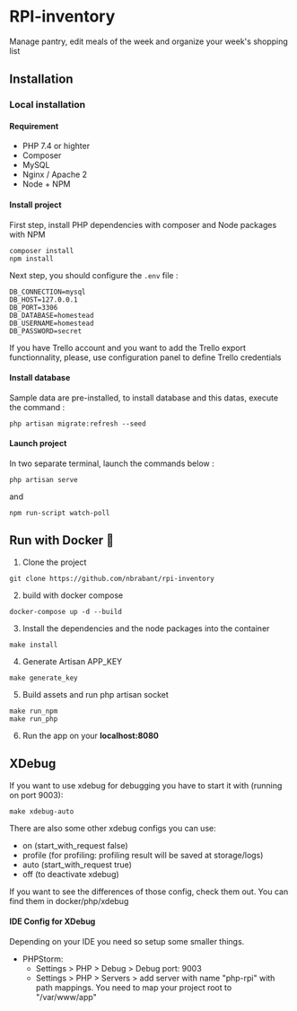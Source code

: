 # RPI-inventory

Manage pantry, edit meals of the week and organize your week's shopping list

## Installation

### Local installation

#### Requirement

- PHP 7.4 or highter
- Composer
- MySQL 
- Nginx / Apache 2
- Node + NPM 

#### Install project

First step, install PHP dependencies with composer and Node packages with NPM

```shell script
composer install
npm install
```

Next step, you should configure the `.env` file :

```dotenv
DB_CONNECTION=mysql
DB_HOST=127.0.0.1
DB_PORT=3306
DB_DATABASE=homestead
DB_USERNAME=homestead
DB_PASSWORD=secret
```

If you have Trello account and you want to add the Trello export functionnality, please, use configuration panel to define Trello credentials

#### Install database

Sample data are pre-installed, to install database and this datas, execute the command :

```shell script
php artisan migrate:refresh --seed
```

#### Launch project

In two separate terminal, launch the commands below :

```shell script
php artisan serve
```

and

```shell script
npm run-script watch-poll
```

## Run with Docker 🐋

1. Clone the project
```
git clone https://github.com/nbrabant/rpi-inventory
```
2. build with docker compose
```
docker-compose up -d --build
```
3. Install the dependencies and the node packages into the container
```
make install
```
4. Generate Artisan APP_KEY
```
make generate_key
```
5. Build assets and run php artisan socket
```
make run_npm
make run_php
```
6. Run the app on your **localhost:8080**

## XDebug

If you want to use xdebug for debugging you have to start it with (running on port 9003):

```shell script
make xdebug-auto
```

There are also some other xdebug configs you can use:
- on (start_with_request false)
- profile (for profiling: profiling result will be saved at storage/logs)
- auto (start_with_request true)
- off (to deactivate xdebug)

If you want to see the differences of those config, check them out. You can find them in
docker/php/xdebug

#### IDE Config for XDebug
Depending on your IDE you need so setup some smaller things.

- PHPStorm: 
    - Settings > PHP > Debug > Debug port: 9003
    - Settings > PHP > Servers > add server with name "php-rpi" with path mappings. You need to map your project root to "/var/www/app"

